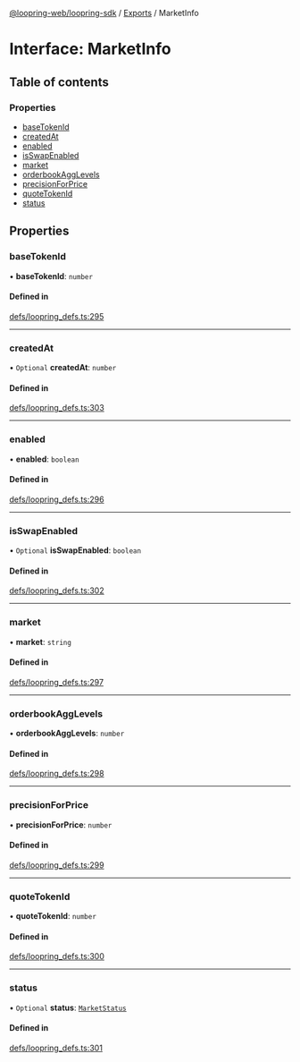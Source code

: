 [@loopring-web/loopring-sdk](../README.md) / [Exports](../modules.md) / MarketInfo

# Interface: MarketInfo

## Table of contents

### Properties

- [baseTokenId](MarketInfo.md#basetokenid)
- [createdAt](MarketInfo.md#createdat)
- [enabled](MarketInfo.md#enabled)
- [isSwapEnabled](MarketInfo.md#isswapenabled)
- [market](MarketInfo.md#market)
- [orderbookAggLevels](MarketInfo.md#orderbookagglevels)
- [precisionForPrice](MarketInfo.md#precisionforprice)
- [quoteTokenId](MarketInfo.md#quotetokenid)
- [status](MarketInfo.md#status)

## Properties

### baseTokenId

• **baseTokenId**: `number`

#### Defined in

[defs/loopring_defs.ts:295](https://github.com/Loopring/loopring_sdk/blob/904c903/src/defs/loopring_defs.ts#L295)

___

### createdAt

• `Optional` **createdAt**: `number`

#### Defined in

[defs/loopring_defs.ts:303](https://github.com/Loopring/loopring_sdk/blob/904c903/src/defs/loopring_defs.ts#L303)

___

### enabled

• **enabled**: `boolean`

#### Defined in

[defs/loopring_defs.ts:296](https://github.com/Loopring/loopring_sdk/blob/904c903/src/defs/loopring_defs.ts#L296)

___

### isSwapEnabled

• `Optional` **isSwapEnabled**: `boolean`

#### Defined in

[defs/loopring_defs.ts:302](https://github.com/Loopring/loopring_sdk/blob/904c903/src/defs/loopring_defs.ts#L302)

___

### market

• **market**: `string`

#### Defined in

[defs/loopring_defs.ts:297](https://github.com/Loopring/loopring_sdk/blob/904c903/src/defs/loopring_defs.ts#L297)

___

### orderbookAggLevels

• **orderbookAggLevels**: `number`

#### Defined in

[defs/loopring_defs.ts:298](https://github.com/Loopring/loopring_sdk/blob/904c903/src/defs/loopring_defs.ts#L298)

___

### precisionForPrice

• **precisionForPrice**: `number`

#### Defined in

[defs/loopring_defs.ts:299](https://github.com/Loopring/loopring_sdk/blob/904c903/src/defs/loopring_defs.ts#L299)

___

### quoteTokenId

• **quoteTokenId**: `number`

#### Defined in

[defs/loopring_defs.ts:300](https://github.com/Loopring/loopring_sdk/blob/904c903/src/defs/loopring_defs.ts#L300)

___

### status

• `Optional` **status**: [`MarketStatus`](../enums/MarketStatus.md)

#### Defined in

[defs/loopring_defs.ts:301](https://github.com/Loopring/loopring_sdk/blob/904c903/src/defs/loopring_defs.ts#L301)
